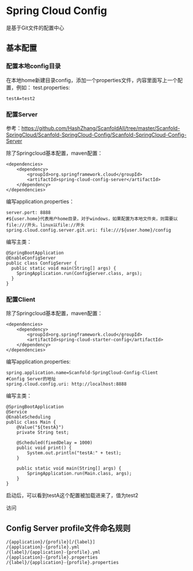 # Spring Cloud Config
是基于Git文件的配置中心

## 基本配置

### 配置本地config目录 
在本地home新建目录config，添加一个properties文件，内容里面写上一个配置，例如：
test.properties:
```
testA=test2
```

### 配置Server

参考：https://github.com/HashZhang/ScanfoldAll/tree/master/Scanfold-SpringCloud/Scanfold-SpringCloud-Config/Scanfold-SpringCloud-Config-Server

除了Springcloud基本配置，maven配置：
```
<dependencies>
    <dependency>
        <groupId>org.springframework.cloud</groupId>
        <artifactId>spring-cloud-config-server</artifactId>
    </dependency>
</dependencies>
```
编写application.properties：
```
server.port: 8888
#${user.home}代表用户home目录，对于windows，如果配置为本地文件夹，则需要以file:///开头，linux以file://开头
spring.cloud.config.server.git.uri: file:///${user.home}/config
```
编写主类：
```
@SpringBootApplication
@EnableConfigServer
public class ConfigServer {
  public static void main(String[] args) {
    SpringApplication.run(ConfigServer.class, args);
  }
}
```

### 配置Client

除了Springcloud基本配置，maven配置：
```
<dependencies>
    <dependency>
        <groupId>org.springframework.cloud</groupId>
        <artifactId>spring-cloud-starter-config</artifactId>
    </dependency>
</dependencies>
```

编写application.properties:
```
spring.application.name=Scanfold-SpringCloud-Config-Client
#Config Server的地址
spring.cloud.config.uri: http://localhost:8888
```
编写主类：
```
@SpringBootApplication
@Service
@EnableScheduling
public class Main {
    @Value("${testA}")
    private String test;

    @Scheduled(fixedDelay = 1000)
    public void print() {
        System.out.println("testA:" + test);
    }

    public static void main(String[] args) {
        SpringApplication.run(Main.class, args);
    }
}
```

启动后，可以看到testA这个配置被加载进来了，值为test2

访问

## Config Server profile文件命名规则

```
/{application}/{profile}[/{label}]
/{application}-{profile}.yml
/{label}/{application}-{profile}.yml
/{application}-{profile}.properties
/{label}/{application}-{profile}.properties
```
